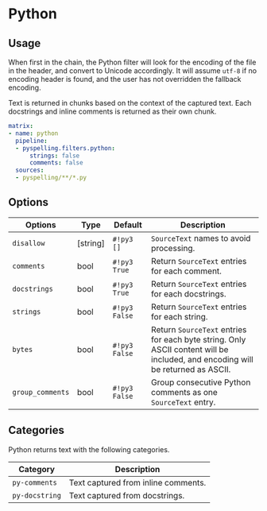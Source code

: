 # Python

## Usage

When first in the chain, the Python filter will look for the encoding of the file in the header, and convert to Unicode accordingly. It will assume `utf-8` if no encoding header is found, and the user has not overridden the fallback encoding.

Text is returned in chunks based on the context of the captured text. Each docstrings and inline comments is returned as their own chunk.

```yaml
matrix:
- name: python
  pipeline:
  - pyspelling.filters.python:
      strings: false
      comments: false
  sources:
  - pyspelling/**/*.py
```

## Options

Options          | Type     | Default       | Description
---------------- | -------- | ------------- | -----------
`disallow`       | [string] | `#!py3 []`    | `SourceText` names to avoid processing.
`comments`       | bool     | `#!py3 True`  | Return `SourceText` entries for each comment.
`docstrings`     | bool     | `#!py3 True`  | Return `SourceText` entries for each docstrings.
`strings`        | bool     | `#!py3 False` | Return `SourceText` entries for each string.
`bytes`          | bool     | `#!py3 False` | Return `SourceText` entries for each byte string. Only ASCII content will be included, and encoding will be returned as ASCII.
`group_comments` | bool     | `#!py3 False` | Group consecutive Python comments as one `SourceText` entry.

## Categories

Python returns text with the following categories.

Category       | Description
-------------- | -----------
`py-comments`  | Text captured from inline comments.
`py-docstring` | Text captured from docstrings.

